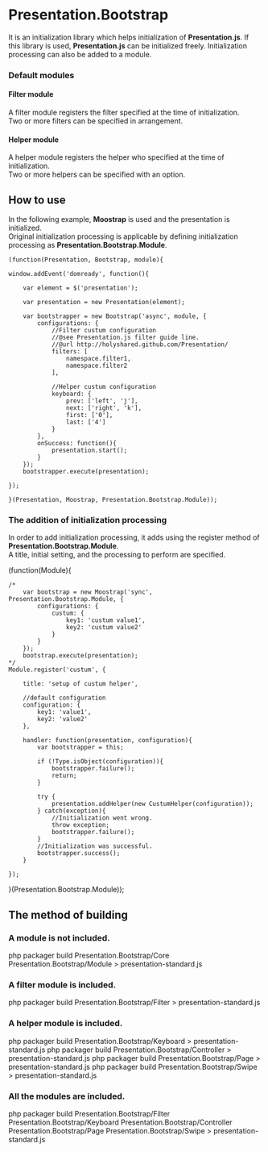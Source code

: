 
Presentation.Bootstrap
=======================================

It is an initialization library which helps initialization of **Presentation.js**. 
If this library is used, **Presentation.js** can be initialized freely. 
Initialization processing can also be added to a module.

### Default modules

#### Filter module

A filter module registers the filter specified at the time of initialization.  
Two or more filters can be specified in arrangement.

#### Helper module

A helper module registers the helper who specified at the time of initialization.  
Two or more helpers can be specified with an option. 


How to use
---------------------------------------

In the following example, **Moostrap** is used and the presentation is initialized.  
Original initialization processing is applicable by defining initialization processing as **Presentation.Bootstrap.Module**.

	(function(Presentation, Bootstrap, module){
	
	window.addEvent('domready', function(){
	
		var element = $('presentation');
	
		var presentation = new Presentation(element);
	
		var bootstrapper = new Bootstrap('async', module, {
			configurations: {
				//Filter custum configuration
				//@see Presentation.js filter guide line.
				//@url http://holyshared.github.com/Presentation/
				filters: [
					namespace.filter1,
					namespace.filter2
				],
	
				//Helper custum configuration
				keyboard: {
					prev: ['left', 'j'],
					next: ['right', 'k'],
					first: ['0'],
					last: ['4']
				}
			},
			onSuccess: function(){
				presentation.start();
			}
		});
		bootstrapper.execute(presentation);

	});

	}(Presentation, Moostrap, Presentation.Bootstrap.Module));


### The addition of initialization processing

In order to add initialization processing, it adds using the register method of **Presentation.Bootstrap.Module**.  
A title, initial setting, and the processing to perform are specified. 

(function(Module){

	/*
		var bootstrap = new Moostrap('sync', Presentation.Bootstrap.Module, {
			configurations: {
				custum: {
					key1: 'custum value1',
					key2: 'custum value2'
				}
			}
		});
		bootstrap.execute(presentation);
	*/
	Module.register('custum', {

		title: 'setup of custum helper',

		//default configuration
		configuration: {
			key1: 'value1',
			key2: 'value2'
		},

		handler: function(presentation, configuration){
			var bootstrapper = this;

			if (!Type.isObject(configuration)){
				bootstrapper.failure();
				return;
			}

			try {
				presentation.addHelper(new CustumHelper(configuration));
			} catch(exception){
				//Initialization went wrong.
				throw exception;
				bootstrapper.failure();
			}
			//Initialization was successful.
			bootstrapper.success();
		}
	
	});

}(Presentation.Bootstrap.Module));

The method of building
---------------------------------------

### A module is not included.

php packager build Presentation.Bootstrap/Core Presentation.Bootstrap/Module > presentation-standard.js

### A filter module is included.

php packager build Presentation.Bootstrap/Filter > presentation-standard.js

### A helper module is included.

php packager build Presentation.Bootstrap/Keyboard > presentation-standard.js
php packager build Presentation.Bootstrap/Controller > presentation-standard.js
php packager build Presentation.Bootstrap/Page > presentation-standard.js
php packager build Presentation.Bootstrap/Swipe > presentation-standard.js

### All the modules are included.

php packager build Presentation.Bootstrap/Filter Presentation.Bootstrap/Keyboard Presentation.Bootstrap/Controller Presentation.Bootstrap/Page Presentation.Bootstrap/Swipe > presentation-standard.js
